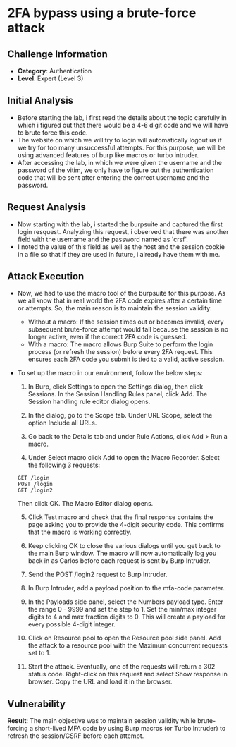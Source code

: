 # 2FA bypass using a brute-force attack

## Challenge Information
* **Category**: Authentication
* **Level**: Expert (Level 3)

## Initial Analysis
- Before starting the lab, i first read the details about the topic carefully in which i figured out that there would be a 4-6 digit code and we will have to brute force this code.
- The website on which we will try to login will automatically logout us if we try for too many unsuccessful attempts. For this purpose, we will be using advanced features of burp like macros or turbo intruder.
- After accessing the lab, in which we were given the username and the password of the vitim, we only have to figure out the authentication code that will be sent after entering the correct username and the password.

## Request Analysis
- Now starting with the lab, i started the burpsuite and captured the first login resquest. Analyzing this request, i observed that there was another field with the username and the password named as 'crsf'.
- I noted the value of this field as well as the host and the session cookie in a file so that if they are used in future, i already have them with me.

## Attack Execution
- Now, we had to use the macro tool of the burpsuite for this purpose. As we all know that in real world the 2FA code expires after a certain time or attempts. So, the main reason is to maintain the session validity:
  - Without a macro: If the session times out or becomes invalid, every subsequent brute-force attempt would fail because the session is no longer active, even if the correct 2FA code is guessed.
  - With a macro: The macro allows Burp Suite to perform the login process (or refresh the session) before every 2FA request. This ensures each 2FA code you submit is tied to a valid, active session.
- To set up the macro in our environment, follow the below steps:
  
  1. In Burp, click  Settings to open the Settings dialog, then click Sessions. In the Session Handling Rules panel, click Add. The Session handling rule editor dialog opens.

  2. In the dialog, go to the Scope tab. Under URL Scope, select the option Include all URLs.

  3. Go back to the Details tab and under Rule Actions, click Add > Run a macro.

  4. Under Select macro click Add to open the Macro Recorder. Select the following 3 requests:

  ```
  GET /login
  POST /login
  GET /login2
  ```
  Then click OK. The Macro Editor dialog opens.

  5. Click Test macro and check that the final response contains the page asking you to provide the 4-digit security code. This confirms that the macro is working correctly.

  6. Keep clicking OK to close the various dialogs until you get back to the main Burp window. The macro will now automatically log you back in as Carlos before each request is sent by Burp Intruder.

  7. Send the POST /login2 request to Burp Intruder.

  8. In Burp Intruder, add a payload position to the mfa-code parameter.

  9. In the Payloads side panel, select the Numbers payload type. Enter the range 0 - 9999 and set the step to 1. Set the min/max integer digits to 4 and max fraction digits to 0. This will create a payload for every possible 4-digit integer.

  10. Click on  Resource pool to open the Resource pool side panel. Add the attack to a resource pool with the Maximum concurrent requests set to 1.

  11. Start the attack. Eventually, one of the requests will return a 302 status code. Right-click on this request and select Show response in browser. Copy the URL and load it in the browser.

## Vulnerability
**Result**: The main objective was to maintain session validity while brute-forcing a short-lived MFA code by using Burp macros (or Turbo Intruder) to refresh the session/CSRF before each attempt.
